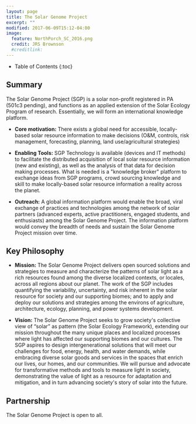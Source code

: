 ```yaml
---
layout: page
title: The Solar Genome Project
excerpt: ""
modified: 2017-06-09T15:12-04:00
image:
  feature: NorthPorch_SC_2016.png
  credit: JRS Brownson
  #creditlink: 
---
```


* Table of Contents
{:toc}

## Summary

The Solar Genome Project (SGP) is a solar non-profit registered in PA (501c3 pending), and functions as an applied extension of the Solar Ecology Program of research. Essentially, we will form an international knowledge platform.

* **Core motivation:** There exists a global need for accessible, locally-based solar resource information to make decisions (O&M, controls, risk management, forecasting, planning, land use/agricultural strategies)

* **Enabling Tools:** SGP Technology is available (devices and IT methods) to facilitate the distributed acquisition of local solar resource information (new and existing), as well as the analysis of that data for decision making processes. What is needed is a "knowledge broker" platform to exchange ideas from SGP programs, crowd sourcing knowledge and skill to make locally-based solar resource information a reality across the planet.

* **Outreach:** A global information platform would enable the broad, viral exchange of practices and technologies among the network of solar partners (advanced experts, active practitioners, engaged students, and enthusiasts) among the Solar Genome Project. The information platform would convey the breadth of needs and sustain the Solar Genome Project mission over time.  
        

## Key Philosophy

* **Mission:** The Solar Genome Project delivers open sourced solutions and strategies to measure and characterize the patterns of solar light as a rich resources found among the diverse localized contexts, or locales, across all regions about our planet. The work of the SGP includes quantifying the variability, uncertainty, and risk inherent in the solar  resource for society and our supporting biomes; and to apply and deploy our solutions and strategies among the environs of agriculture, architecture, ecology, planning, and power systems development.

* **Vision:** The Solar Genome Project seeks to grow society's collective view of “solar” as pattern (the Solar Ecology Framework), extending our mission throughout the many unique places and localized processes where light has affected our supporting biomes and our cultures. The SGP aspires to design intergenerational solutions that will meet our challenges for food, energy, health, and water demands, while embracing diverse solar goods and services in the spaces that enrich our lives, our homes, and our communities. We will pursue and advocate for transformative methods and tools to measure light in society, demonstrating the value of light as a resource for adaptation and mitigation, and in turn advancing society's story of solar into the future.

## Partnership

The Solar Genome Project is open to all. 
